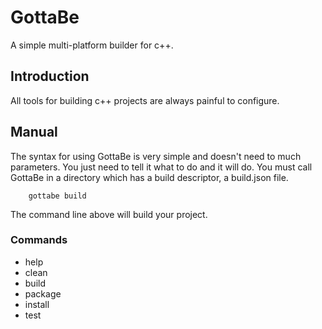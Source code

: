 # GottaBe
A simple multi-platform builder for c++.

## Introduction

All tools for building c++ projects are always painful to configure.

## Manual

The syntax for using GottaBe is very simple and doesn't need to much parameters. You just need to tell it what to do and it will do. You must call GottaBe in a directory which has a build descriptor, a build.json file.

```
    gottabe build
```
The command line above will build your project.

### Commands

* help
* clean
* build
* package
* install
* test


